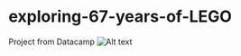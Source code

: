 # exploring-67-years-of-LEGO
Project from Datacamp
![Alt text](https://github.com/ri-mind/exploring-67-years-of-LEGO/edit/master/adding-cells.gif?raw=true "Adding-cells")

